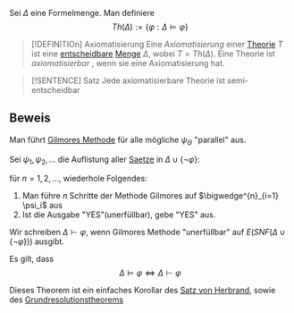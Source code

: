 
Sei $\Delta$ eine Formelmenge. Man definiere 
$$Th(\Delta) := \lbrace \varphi : \Delta \vDash \varphi \rbrace$$


>[!DEFINITIOn] Axiomatisierung
>Eine _Axiomatisierung_ einer [Theorie](Theorien%20der%20ersten%20Stufe.md) $T$ ist eine [entscheidbare](Entscheidbar.md) [Menge](Mengen.md) $\Delta$, wobei $T = Th(\Delta)$. Eine Theorie ist _axiomatisierbar_ , wenn sie eine Axiomatisierung hat.


>[!SENTENCE] Satz
>Jede axiomatisierbare Theorie ist semi-entscheidbar



## Beweis

Man führt [Gilmores Methode](Gilmores%20Methode.md) für alle mögliche $\psi_{\Theta}$ "parallel" aus.

Sei $\psi_1, \psi_2, \dots$ die Auflistung aller [Saetze](Satz.md) in $\Delta \cup \lbrace \neg \varphi\rbrace$:

für $n=1,2, \dots,$ wiederhole Folgendes:
1. Man führe $n$ Schritte der Methode Gilmores auf $\bigwedge^{n}_{i=1} \psi_i$  aus
2. Ist die Ausgabe "YES"(unerfüllbar), gebe "YES" aus.

Wir schreiben $\Delta \vdash \varphi$, wenn Gilmores Methode "unerfüllbar" auf $E(SNF(\Delta \cup \lbrace \neg \varphi \rbrace))$ ausgibt.

Es gilt, dass 
$$\Delta \vDash \varphi \iff \Delta \vdash \varphi$$

Dieses Theorem ist ein einfaches Korollar des [Satz von Herbrand](Satz%20von%20Herbrand.md), sowie des [Grundresolutionstheorems](Grundresolutionstheorem.md)

